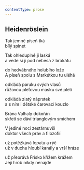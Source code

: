 ```yaml
---
contentType: prose
---
```


## Heidenröslein

Tak jemné píseň tká  
bílý spinet

Tak ohleduplné ji laská  
a vede si ji pod nebesa z brokátu

do hedvábného holubího lože  
A píseň spolu s Markétkou tu uléhá

odkládá paruku svých vlasů  
růžovou pleťovou masku své pleti

odkládá zlatý náprstek  
a s ním i dětské čarovací kouzlo

Brána Valhaly dokořán  
skřeti se dáví trianglovým smíchem

V jediné noci zestárnuvší  
doktor všech práv a filozofií

už potěžkává lopatu a rýč  
už v duchu hloubí kanály a vrší hráze

už přeorává Frísko křížem krážem  
Její hrob nikdy nenajde
